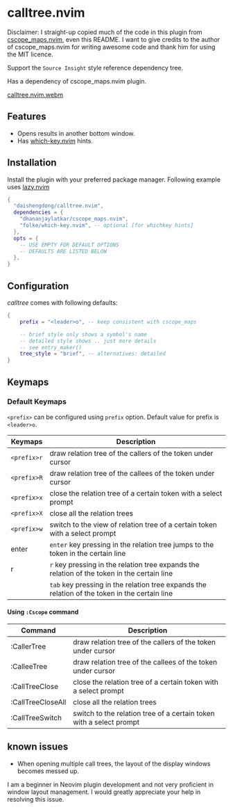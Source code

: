 # calltree.nvim

Disclaimer: I straight-up copied much of the code in this plugin from [cscope_maps.nvim](https://github.com/dhananjaylatkar/cscope_maps.nvim), even this README. I want to give credits to the author of cscope_maps.nvim for writing awesome code and thank him for using the MIT licence.

Support the `Source Insight` style reference dependency tree.

Has a dependency of cscope_maps.nvim plugin.

[calltree.nvim.webm](https://github.com/daishengdong/calltree.nvim/assets/4813738/3033497d-54d7-4370-b6f5-63e28b69490d)

## Features

- Opens results in another bottom window.
- Has [which-key.nvim](https://github.com/folke/which-key.nvim) hints.

## Installation

Install the plugin with your preferred package manager.
Following example uses [lazy.nvim](https://github.com/folke/lazy.nvim)

```lua
{
  "daishengdong/calltree.nvim",
  dependencies = {
    "dhananjaylatkar/cscope_maps.nvim",
    "folke/which-key.nvim", -- optional [for whichkey hints]
  },
  opts = {
    -- USE EMPTY FOR DEFAULT OPTIONS
    -- DEFAULTS ARE LISTED BELOW
  },
}
```

## Configuration

_calltree_ comes with following defaults:

```lua
{
    prefix = "<leader>o", -- keep consistent with cscope_maps

    -- brief style only shows a symbol's name
    -- detailed style shows .. just more details
    -- see entry_maker()
    tree_style = "brief", -- alternatives: detailed
}
```

## Keymaps

### Default Keymaps

`<prefix>` can be configured using `prefix` option. Default value for prefix
is `<leader>o`.

| Keymaps           | Description                                                                                   |
| ----------------- | --------------------------------------------------------------------------------------------- |
| `<prefix>r`       | draw relation tree of the callers of the token under cursor                                   |
| `<prefix>R`       | draw relation tree of the callees of the token under cursor                                   |
| `<prefix>x`       | close the relation tree of a certain token with a select prompt                               |
| `<prefix>X`       | close all the relation trees                                                                  |
| `<prefix>w`       | switch to the view of relation tree of a certain token with a select prompt                   |
| enter             | `enter` key pressing in the relation tree jumps to the token in the certain line              |
| r                 | `r` key pressing in the relation tree expands the relation of the token in the certain line   |
| <tab>             | `tab` key pressing in the relation tree expands the relation of the token in the certain line |

#### Using `:Cscope` command

| Command           | Description                                                         |
| ----------------- | ------------------------------------------------------------------- |
| :CallerTree       | draw relation tree of the callers of the token under cursor         |
| :CalleeTree       | draw relation tree of the callees of the token under cursor         |
| :CallTreeClose    | close the relation tree of a certain token with a select prompt     |
| :CallTreeCloseAll | close all the relation trees                                        |
| :CallTreeSwitch   | switch to the relation tree of a certain token with a select prompt |

## known issues

- When opening multiple call trees, the layout of the display windows becomes messed up.

I am a beginner in Neovim plugin development and not very proficient in window layout management. I would greatly appreciate your help in resolving this issue.
